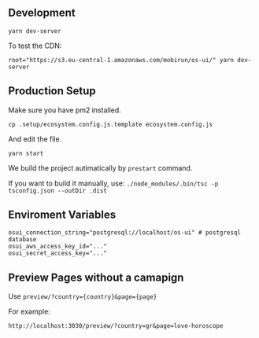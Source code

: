 ## Development

```
yarn dev-server 
```


To test the CDN:

```
root="https://s3.eu-central-1.amazonaws.com/mobirun/os-ui/" yarn dev-server   

```

## Production Setup

Make sure you have pm2 installed.

```
cp .setup/ecosystem.config.js.template ecosystem.config.js
```

And edit the file.

```
yarn start
```

We build the project autimatically by `prestart` command.

If you want to build it manually, use: `./node_modules/.bin/tsc -p tsconfig.json --outDir .dist`

## Enviroment Variables

```
osui_connection_string="postgresql://localhost/os-ui" # postgresql database
osui_aws_access_key_id="..."
osui_secret_access_key="..."
```

## Preview Pages without a camapign

Use `preview/?country={country}&page={page}`

For example:
```
http://localhost:3030/preview/?country=gr&page=love-horoscope
```